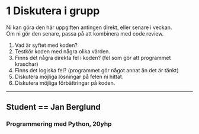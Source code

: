 # 1 Diskutera i grupp

Ni kan göra den här uppgiften antingen direkt, eller senare i veckan.\
Om ni gör den senare, passa på att kombinera med code review.

1. Vad är syftet med koden?
2. Testkör koden med några olika värden.
3. Finns det några direkta fel i koden? (fel som gör att programmet kraschar)
4. Finns det logiska fel? (programmet gör något annat än det är tänkt)
5. Diskutera möjliga lösningar på felen ni hittat.
6. Diskutera möjliga förbättringar på koden.

***

## Student == Jan Berglund

### Programmering med Python, 20yhp
